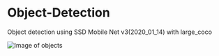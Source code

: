 # Object-Detection


Object detection using SSD Mobile Net v3(2020_01_14) with large_coco

![Image of objects](/Road_Traffic.gif)
